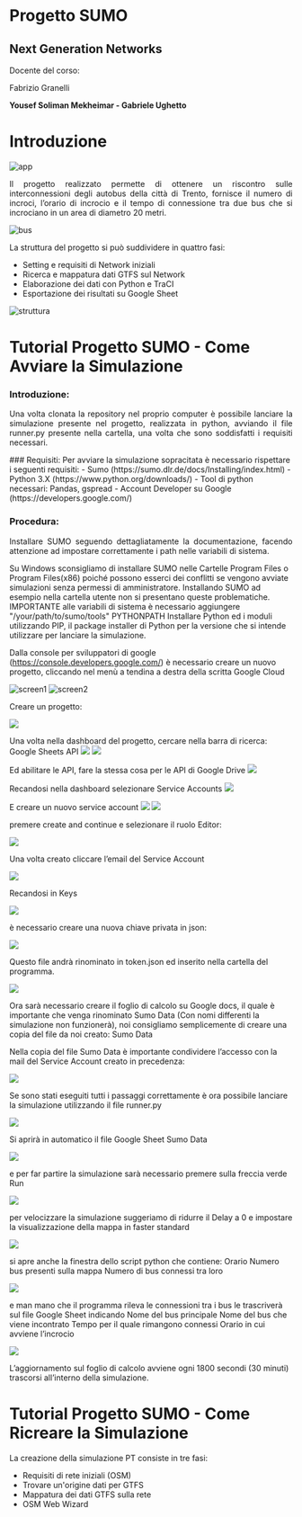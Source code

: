 # Progetto SUMO
## Next Generation Networks 

Docente del corso:

Fabrizio Granelli 


**Yousef Soliman Mekheimar - Gabriele Ughetto**


# Introduzione

![app](/image/app.png)

<p align="justify">Il progetto realizzato permette di ottenere un riscontro sulle interconnessioni degli autobus della città di Trento, fornisce il numero di incroci, l’orario di incrocio e il tempo di connessione tra due bus che si incrociano in un area di diametro 20 metri.</p>

![bus](/image/bus.png)

La struttura del progetto si può suddividere in quattro fasi:
- Setting e requisiti di Network iniziali 
- Ricerca e mappatura dati GTFS sul Network
- Elaborazione dei dati con Python e TraCI
- Esportazione dei risultati su Google Sheet

![struttura](/image/struttura.png)



# Tutorial Progetto SUMO - Come Avviare la Simulazione
### Introduzione:
<p align="justify">Una volta clonata la repository nel proprio computer è possibile lanciare la simulazione presente nel progetto, realizzata in python, avviando il file runner.py presente nella cartella, una volta che sono soddisfatti i requisiti necessari.</p>
### Requisiti:
Per avviare la simulazione sopracitata è necessario rispettare i seguenti requisiti:
- Sumo (https://sumo.dlr.de/docs/Installing/index.html)
- Python 3.X (https://www.python.org/downloads/)
- Tool di python necessari: Pandas, gspread 
- Account Developer su Google (https://developers.google.com/)

### Procedura:
<p align="justify">Installare SUMO seguendo dettagliatamente la documentazione, facendo attenzione ad impostare correttamente i path nelle variabili di sistema. 

Su Windows sconsigliamo di installare SUMO nelle Cartelle Program Files o Program Files(x86) poiché possono esserci dei conflitti se vengono avviate simulazioni senza permessi di amministratore. Installando SUMO ad esempio nella cartella utente non si presentano queste problematiche.
IMPORTANTE alle variabili di sistema è necessario aggiungere "/your/path/to/sumo/tools"      PYTHONPATH
Installare Python ed i moduli utilizzando PIP, il package installer di Python per la versione che si intende utilizzare per lanciare la simulazione.</p>

Dalla console per sviluppatori di google (https://console.developers.google.com/) è necessario creare un nuovo progetto, cliccando nel menù a tendina a destra della scritta Google Cloud

![screen1](/image/screen1.png)
![screen2](/image/screen2.png)

Creare un progetto:

![](/image/screen3.png)

Una volta nella dashboard del  progetto, cercare nella barra di ricerca: Google Sheets API
![](/image/screen4.png)
![](/image/screen5.png)

Ed abilitare le API, fare la stessa cosa per le API di Google Drive
![](/image/screen6.png)

Recandosi nella dashboard selezionare Service Accounts
![](/image/screen7.png)

E creare un nuovo service account
![](/image/screen8.png)
![](/image/screen9.png)

premere create and continue e selezionare il ruolo Editor:

![](/image/screen10.png)

Una volta creato cliccare l’email del Service Account

![](/image/screen11.png)

Recandosi in Keys

![](/image/screen12.png)

è necessario creare una nuova chiave privata in json:

![](/image/screen13.png)

Questo file andrà rinominato in token.json ed inserito nella cartella del programma.

![](/image/screen14.png)


Ora sarà necessario creare il foglio di calcolo su Google docs, il quale è importante che venga rinominato Sumo Data (Con nomi differenti la simulazione non funzionerà), noi consigliamo semplicemente di creare una copia del file da noi creato: Sumo Data 

Nella copia del file Sumo Data è importante condividere l’accesso con la mail del Service Account creato in precedenza: 

![](/image/screen15.png)


Se sono stati eseguiti tutti i passaggi correttamente è ora possibile lanciare la simulazione utilizzando il file runner.py 

![](/image/screen16.png)

Si aprirà in automatico il file Google Sheet Sumo Data

![](/image/screen17.png)

e per far partire la simulazione sarà necessario premere sulla freccia verde Run

![](/image/screen18.png)

per velocizzare la simulazione suggeriamo di ridurre il Delay a 0 e impostare la visualizzazione della mappa in faster standard

![](/image/screen19.png)

si apre anche la finestra dello script python che contiene:
Orario
Numero bus presenti sulla mappa
Numero di bus connessi tra loro

![](/image/screen20.png)

e man mano che il programma rileva le connessioni tra i bus le trascriverà sul file Google Sheet indicando 
Nome del bus principale
Nome del bus che viene incontrato
Tempo per il quale rimangono connessi
Orario in cui avviene l’incrocio

![](/image/screen21.png)

L’aggiornamento sul foglio di calcolo avviene ogni 1800 secondi (30 minuti) trascorsi all’interno della simulazione.</p>

# Tutorial Progetto SUMO - Come Ricreare la Simulazione
La creazione della simulazione PT consiste in tre fasi:
- Requisiti di rete iniziali (OSM)
- Trovare un'origine dati per GTFS
- Mappatura dei dati GTFS sulla rete
- OSM Web Wizard
